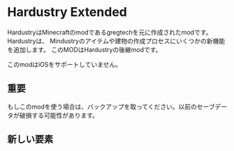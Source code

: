 # Hardustry Extended

HardustryはMinecraftのmodであるgregtechを元に作成されたmodです。
Hardustryは、 Mindustryのアイテムや建物の作成プロセスにいくつかの新機能を追加します。
このMODはHardustryの後継modです。

このmodはiOSをサポートしていません。

## 重要

もしこのmodを使う場合は、バックアップを取ってください。以前のセーブデータが破損する可能性があります。

## 新しい要素
